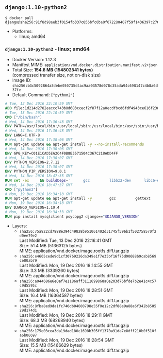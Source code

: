 ## `django:1.10-python2`

```console
$ docker pull django@sha256:91f8d98aeb3f0154fb337c856bfc0ba0f072280407f59f1436397c2706487c21
```

-	Platforms:
	-	linux; amd64

### `django:1.10-python2` - linux; amd64

-	Docker Version: 1.12.3
-	Manifest MIME: `application/vnd.docker.distribution.manifest.v2+json`
-	Total Size: **154.8 MB (154802541 bytes)**  
	(compressed transfer size, not on-disk size)
-	Image ID: `sha256:b3c5092864a3debe050735d4ac9aa03578d078c35ada94c698147c4b8a6d37fe`
-	Default Command: `["python2"]`

```dockerfile
# Tue, 13 Dec 2016 22:10:59 GMT
ADD file:1d214d2782eaccc743b8d683ccecf2f87f12a0ecdfbcd6fdf4943ce616f23870 in / 
# Tue, 13 Dec 2016 22:10:59 GMT
CMD ["/bin/bash"]
# Wed, 14 Dec 2016 17:36:48 GMT
ENV PATH=/usr/local/bin:/usr/local/sbin:/usr/local/bin:/usr/sbin:/usr/bin:/sbin:/bin
# Wed, 14 Dec 2016 17:36:48 GMT
ENV LANG=C.UTF-8
# Wed, 14 Dec 2016 17:38:06 GMT
RUN apt-get update && apt-get install -y --no-install-recommends 		ca-certificates 		libgdbm3 		libsqlite3-0 		libssl1.0.0 	&& rm -rf /var/lib/apt/lists/*
# Wed, 14 Dec 2016 17:38:06 GMT
ENV GPG_KEY=C01E1CAD5EA2C4F0B8E3571504C367C218ADD4FF
# Wed, 14 Dec 2016 17:38:07 GMT
ENV PYTHON_VERSION=2.7.12
# Wed, 14 Dec 2016 17:38:07 GMT
ENV PYTHON_PIP_VERSION=9.0.1
# Wed, 14 Dec 2016 18:47:35 GMT
RUN set -ex 	&& buildDeps=' 		gcc 		libbz2-dev 		libc6-dev 		libdb-dev 		libgdbm-dev 		libncurses-dev 		libreadline-dev 		libsqlite3-dev 		libssl-dev 		make 		tcl-dev 		tk-dev 		wget 		xz-utils 		zlib1g-dev 	' 	&& apt-get update && apt-get install -y $buildDeps --no-install-recommends && rm -rf /var/lib/apt/lists/* 		&& wget -O python.tar.xz "https://www.python.org/ftp/python/${PYTHON_VERSION%%[a-z]*}/Python-$PYTHON_VERSION.tar.xz" 	&& wget -O python.tar.xz.asc "https://www.python.org/ftp/python/${PYTHON_VERSION%%[a-z]*}/Python-$PYTHON_VERSION.tar.xz.asc" 	&& export GNUPGHOME="$(mktemp -d)" 	&& gpg --keyserver ha.pool.sks-keyservers.net --recv-keys "$GPG_KEY" 	&& gpg --batch --verify python.tar.xz.asc python.tar.xz 	&& rm -r "$GNUPGHOME" python.tar.xz.asc 	&& mkdir -p /usr/src/python 	&& tar -xJC /usr/src/python --strip-components=1 -f python.tar.xz 	&& rm python.tar.xz 		&& cd /usr/src/python 	&& ./configure 		--enable-shared 		--enable-unicode=ucs4 	&& make -j$(nproc) 	&& make install 	&& ldconfig 			&& wget -O /tmp/get-pip.py 'https://bootstrap.pypa.io/get-pip.py' 		&& python2 /tmp/get-pip.py "pip==$PYTHON_PIP_VERSION" 		&& rm /tmp/get-pip.py 	&& pip install --no-cache-dir --upgrade --force-reinstall "pip==$PYTHON_PIP_VERSION" 	&& [ "$(pip list |tac|tac| awk -F '[ ()]+' '$1 == "pip" { print $2; exit }')" = "$PYTHON_PIP_VERSION" ] 		&& find /usr/local -depth 		\( 			\( -type d -a -name test -o -name tests \) 			-o 			\( -type f -a -name '*.pyc' -o -name '*.pyo' \) 		\) -exec rm -rf '{}' + 	&& apt-get purge -y --auto-remove $buildDeps 	&& rm -rf /usr/src/python ~/.cache
# Wed, 14 Dec 2016 18:47:37 GMT
CMD ["python2"]
# Mon, 19 Dec 2016 16:34:18 GMT
RUN apt-get update && apt-get install -y 		gcc 		gettext 		mysql-client libmysqlclient-dev 		postgresql-client libpq-dev 		sqlite3 	--no-install-recommends && rm -rf /var/lib/apt/lists/*
# Mon, 19 Dec 2016 16:34:18 GMT
ENV DJANGO_VERSION=1.10.4
# Mon, 19 Dec 2016 16:34:33 GMT
RUN pip install mysqlclient psycopg2 django=="$DJANGO_VERSION"
```

-	Layers:
	-	`sha256:75a822cd7888e394c49828b951061402d31745f596b1f502758570f2d0ee79e2`  
		Last Modified: Tue, 13 Dec 2016 22:16:41 GMT  
		Size: 51.4 MB (51363125 bytes)  
		MIME: application/vnd.docker.image.rootfs.diff.tar.gzip
	-	`sha256:e4665cede9d1cf30769226da349e1f7e35bf16f75d90688b9cab8569ce00ab79`  
		Last Modified: Mon, 19 Dec 2016 18:14:55 GMT  
		Size: 3.3 MB (3339260 bytes)  
		MIME: application/vnd.docker.image.rootfs.diff.tar.gzip
	-	`sha256:a044686e6e0af7e1186aff3111899868a0e203d76bfde7b2e41c4c57c9d5595c`  
		Last Modified: Mon, 19 Dec 2016 18:28:51 GMT  
		Size: 16.4 MB (16364587 bytes)  
		MIME: application/vnd.docker.image.rootfs.diff.tar.gzip
	-	`sha256:8fba8ed9da1fc746db04600798e55f0e12c2df88e9a88a6f342b850529d174d1`  
		Last Modified: Mon, 19 Dec 2016 18:29:11 GMT  
		Size: 68.3 MB (68268940 bytes)  
		MIME: application/vnd.docker.image.rootfs.diff.tar.gzip
	-	`sha256:175e03cea3da19dad180e1698b305ff1370a91da7e8dff210b0f510fa6b06697`  
		Last Modified: Mon, 19 Dec 2016 18:28:54 GMT  
		Size: 15.5 MB (15466629 bytes)  
		MIME: application/vnd.docker.image.rootfs.diff.tar.gzip
